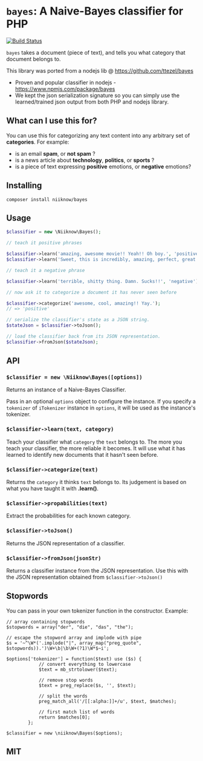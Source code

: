# `bayes`: A Naive-Bayes classifier for PHP
[![Build Status](https://travis-ci.org/niiknow/bayes.svg?branch=master)](https://travis-ci.org/niiknow/bayes)

`bayes` takes a document (piece of text), and tells you what category that document belongs to.

This library was ported from a nodejs lib @ https://github.com/ttezel/bayes

* Proven and popular classifier in nodejs - https://www.npmjs.com/package/bayes
* We kept the json serialization signature so you can simply use the learned/trained json output from both PHP and nodejs library.

## What can I use this for?

You can use this for categorizing any text content into any arbitrary set of **categories**. For example:

- is an email **spam**, or **not spam** ?
- is a news article about **technology**, **politics**, or **sports** ?
- is a piece of text expressing **positive** emotions, or **negative** emotions?

## Installing

```
composer install niiknow/bayes
```

## Usage

```php
$classifier = new \Niiknow\Bayes();

// teach it positive phrases

$classifier->learn('amazing, awesome movie!! Yeah!! Oh boy.', 'positive');
$classifier->learn('Sweet, this is incredibly, amazing, perfect, great!!', 'positive');

// teach it a negative phrase

$classifier->learn('terrible, shitty thing. Damn. Sucks!!', 'negative');

// now ask it to categorize a document it has never seen before

$classifier->categorize('awesome, cool, amazing!! Yay.');
// => 'positive'

// serialize the classifier's state as a JSON string.
$stateJson = $classifier->toJson();

// load the classifier back from its JSON representation.
$classifier->fromJson($stateJson);

```

## API

### `$classifier = new \Niiknow\Bayes([options])`

Returns an instance of a Naive-Bayes Classifier.

Pass in an optional `options` object to configure the instance. If you specify a `tokenizer` of `iTokenizer` instance in `options`, it will be used as the instance's tokenizer.

### `$classifier->learn(text, category)`

Teach your classifier what `category` the `text` belongs to. The more you teach your classifier, the more reliable it becomes. It will use what it has learned to identify new documents that it hasn't seen before.

### `$classifier->categorize(text)`

Returns the `category` it thinks `text` belongs to. Its judgement is based on what you have taught it with **.learn()**.

### `$classifier->propabilities(text)`

Extract the probabilities for each known category.

### `$classifier->toJson()`

Returns the JSON representation of a classifier.

### `$classifier->fromJson(jsonStr)`

Returns a classifier instance from the JSON representation. Use this with the JSON representation obtained from `$classifier->toJson()`

## Stopwords

You can pass in your own tokenizer function in the constructor.  Example:

```
// array containing stopwords
$stopwords = array("der", "die", "das", "the");

// escape the stopword array and implode with pipe
$s = '~^\W*('.implode("|", array_map("preg_quote", $stopwords)).')\W+\b|\b\W+(?1)\W*$~i';

$options['tokenizer'] = function($text) use ($s) {
            // convert everything to lowercase
            $text = mb_strtolower($text);

            // remove stop words
            $text = preg_replace($s, '', $text);

            // split the words
            preg_match_all('/[[:alpha:]]+/u', $text, $matches);

            // first match list of words
            return $matches[0];
        };

$classifier = new \niiknow\Bayes($options);
```

## MIT

